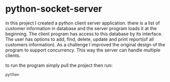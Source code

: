 # python-socket-server

in this project I created a python client server application. there is a list of customer information in database and the server program loads it at the beginning. The client program has access to this database by its interface. The user has options to add, find, delete, update and print report(of all customers information). As a challenge I improved the original design of the program to support concurrency. This way the server can handle multiple clients. 

to run the program simply pull the project then run:

```
python 
```
